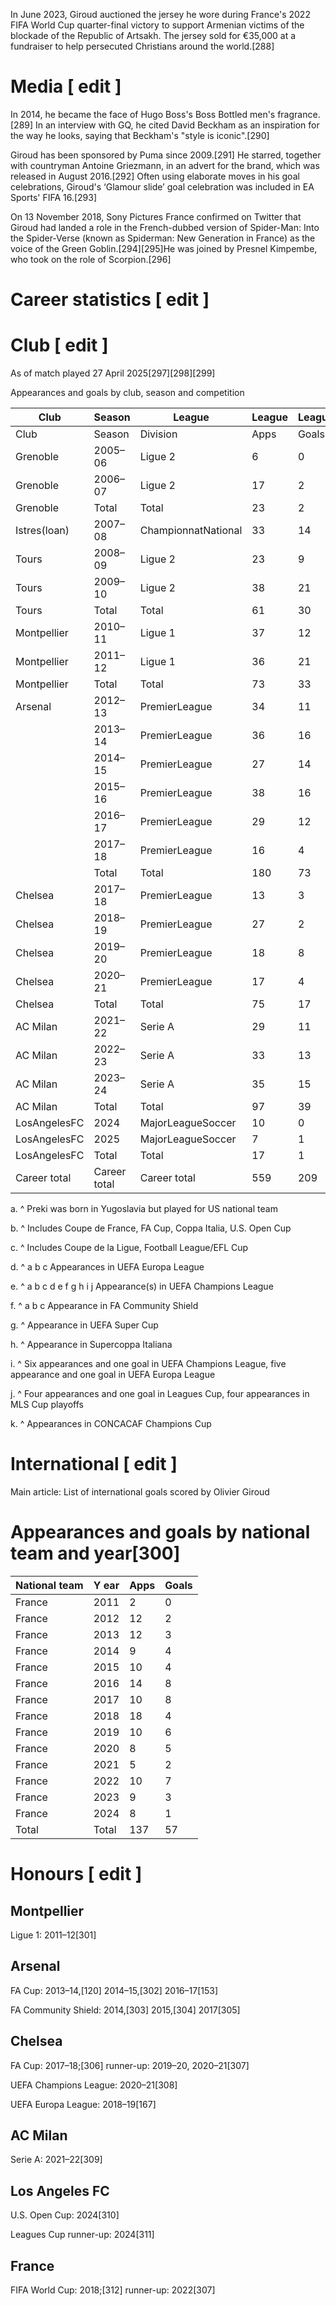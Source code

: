 In June 2023, Giroud auctioned the jersey he wore during France's 2022 FIFA World Cup quarter-final victory to support Armenian victims of the blockade of the Republic of Artsakh. The jersey sold for €35,000 at a fundraiser to help persecuted Christians around the world.[288]

# Media [ edit ]

In 2014, he became the face of Hugo Boss's Boss Bottled men's fragrance.[289] In an interview with GQ, he cited David Beckham as an inspiration for the way he looks, saying that Beckham's "style is iconic".[290]

Giroud has been sponsored by Puma since 2009.[291] He starred, together with countryman Antoine Griezmann, in an advert for the brand, which was released in August 2016.[292] Often using elaborate moves in his goal celebrations, Giroud's ‘Glamour slide’ goal celebration was included in EA Sports' FIFA 16.[293]

On 13 November 2018, Sony Pictures France confirmed on Twitter that Giroud had landed a role in the French-dubbed version of Spider-Man: Into the Spider-Verse (known as Spiderman: New Generation in France) as the voice of the Green Goblin.[294][295]He was joined by Presnel Kimpembe, who took on the role of Scorpion.[296]

# Career statistics [ edit ]

# Club [ edit ]

As of match played 27 April 2025[297][298][299]

Appearances and goals by club, season and competition

|Club| Season|League|League|League|Nationalcup[b]|Nationalcup[b]|Leaguecup[c]|Leaguecup[c]|Continental|Continental| Other| Other| Total| Total|
|--|--|--|--|--|--|--|--|--|--|--|--|--|--|--|
|Club| Season|Division| Apps| Goals| Apps| Goals| Apps| Goals| Apps| Goals| Apps| Goals| Apps| Goals|
|Grenoble|2005–06|Ligue 2|6|0|0|0|0|0| —| —| —| —|6|0|
|Grenoble|2006–07|Ligue 2|17|2|1|0|1|0| —| —| —| —|19|2|
|Grenoble|Total|Total|23|2|1|0|1|0| —| —| —| —|25|2|
|Istres(loan)|2007–08|ChampionnatNational|33|14|0|0|1|0| —| —| —| —|34|14|
|Tours|2008–09|Ligue 2|23|9|2|4|1|0| —| —| —| —|26|13|
|Tours|2009–10|Ligue 2|38|21|1|0|2|2| —| —| —| —|41|23|
|Tours|Total|Total|61|30|3|4|3|2| —| —| —| —|67|36|
|Montpellier|2010–11|Ligue 1|37|12|1|0|3|1| 2[d]|1| —| —|43|14|
|Montpellier|2011–12|Ligue 1|36|21|4|2|2|2| —| —| —| —|42|25|
|Montpellier|Total|Total|73|33|5|2|5|3|2|1| —| —|85|39|
|Arsenal| 2012–13|PremierLeague|34|11|4|2|2|2| 7[e]|2| —| —|47|17|
||2013–14|PremierLeague|36|16|5|3|1|0| 9[e]|3| —| —|51|22|
||2014–15|PremierLeague|27|14|5|3|0|0| 3[e]|1| 1[f]|1|36|19|
||2015–16|PremierLeague|38|16|5|3|2|0| 7[e]|5| 1[f]|0|53|24|
||2016–17|PremierLeague|29|12|4|2|1|0| 6[e]|2| —| —|40|16|
||2017–18|PremierLeague|16|4|0|0|3|0| 6[d]|3| 1[f]|0|26|7|
||Total|Total|180|73|23|13|9|2|38|16|3|1|253|105|
|Chelsea|2017–18|PremierLeague|13|3|4|2| —| —| 1[e]|0| —| —|18|5|
|Chelsea|2018–19|PremierLeague|27|2|1|0|3|0| 14[d]|11|0|0|45|13|
|Chelsea|2019–20|PremierLeague|18|8|3|1|0|0| 3[e]|0| 1[g]|1|25|10|
|Chelsea|2020–21|PremierLeague|17|4|4|0|2|1| 8[e]|6| —| —|31|11|
|Chelsea|Total|Total|75|17|12|3|5|1|26|17|1|1|119|39|
|AC Milan|2021–22|Serie A|29|11|4|3| —| —| 5[e]|0| —| —|38|14|
|AC Milan|2022–23|Serie A|33|13|1|0| —| —| 12[e]|5| 1[h]|0|47|18|
|AC Milan|2023–24|Serie A|35|15|1|0| —| —| 11[i]|2| —| —|47|17|
|AC Milan|Total|Total|97|39|6|3|0|0|28|7|1|0|132|49|
|LosAngelesFC|2024|MajorLeagueSoccer|10|0|1|1| —| —| —| —| 8[j]|1|19|2|
|LosAngelesFC|2025|MajorLeagueSoccer|7|1| —| —| —| —| 4[k]|0|0|0|11|1|
|LosAngelesFC|Total|Total|17|1|1|1|0|0|4|0|8|1|30|3|
|Career total|Career total|Career total|559|209|51|26|24|8|98|41|13|3|745|287|


a. ^ Preki was born in Yugoslavia but played for US national team

b. ^ Includes Coupe de France, FA Cup, Coppa Italia, U.S. Open Cup

c. ^ Includes Coupe de la Ligue, Football League/EFL Cup

d. ^ a b c Appearances in UEFA Europa League

e. ^ a b c d e f g h i j Appearance(s) in UEFA Champions League

f. ^ a b c Appearance in FA Community Shield

g. ^ Appearance in UEFA Super Cup

h. ^ Appearance in Supercoppa Italiana

i. ^ Six appearances and one goal in UEFA Champions League, five appearance and one goal in UEFA Europa League

j. ^ Four appearances and one goal in Leagues Cup, four appearances in MLS Cup playoffs

k. ^ Appearances in CONCACAF Champions Cup

# International [ edit ]

Main article: List of international goals scored by Olivier Giroud

# Appearances and goals by national team and year[300]

|National team|Y ear| Apps| Goals|
|--|--|--|--|
|France|2011|2|0|
|France|2012|12|2|
|France|2013|12|3|
|France|2014|9|4|
|France|2015|10|4|
|France|2016|14|8|
|France|2017|10|8|
|France|2018|18|4|
|France|2019|10|6|
|France|2020|8|5|
|France|2021|5|2|
|France|2022|10|7|
|France|2023|9|3|
|France|2024|8|1|
|Total|Total|137|57|


# Honours [ edit ]

## Montpellier

Ligue 1: 2011–12[301]

## Arsenal

FA Cup: 2013–14,[120] 2014–15,[302] 2016–17[153]

FA Community Shield: 2014,[303] 2015,[304] 2017[305]

## Chelsea

FA Cup: 2017–18;[306] runner-up: 2019–20, 2020–21[307]

UEFA Champions League: 2020–21[308]

UEFA Europa League: 2018–19[167]

## AC Milan

Serie A: 2021–22[309]

## Los Angeles FC

U.S. Open Cup: 2024[310]

Leagues Cup runner-up: 2024[311]

## France

FIFA World Cup: 2018;[312] runner-up: 2022[307]

